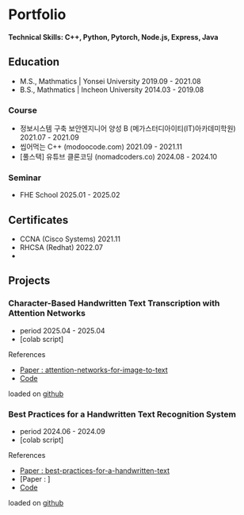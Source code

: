 # Portfolio

#### Technical Skills: C++, Python, Pytorch, Node.js, Express, Java 

## Education
- M.S., Mathmatics | Yonsei University 2019.09 - 2021.08	 			        		
- B.S., Mathmatics | Incheon University 2014.03 - 2019.08

### Course 
- 정보시스템 구축 보안엔지니어 양성 B (메가스터디아이티(IT)아카데미학원) 2021.07 - 2021.09 
- 씹어먹는 C++ (modoocode.com) 2021.09 - 2021.11
- [풀스택] 유튜브 클론코딩 (nomadcoders.co) 2024.08 - 2024.10 

### Seminar
- FHE School 2025.01 - 2025.02

## Certificates
- CCNA (Cisco Systems) 2021.11
- RHCSA (Redhat) 2022.07
- 
## Projects 
### Character-Based Handwritten Text Transcription with Attention Networks
- period 2025.04 - 2025.04
- [colab script]

References
- [Paper : attention-networks-for-image-to-text](https://paperswithcode.com/paper/attention-networks-for-image-to-text)
- [Code](https://github.com/jvpoulos/Attention-OCR)

loaded on [github](https://github.com/cirbee/SIMPLE) 
### Best Practices for a Handwritten Text Recognition System
- period 2024.06 - 2024.09
- [colab script]

References
- [Paper : best-practices-for-a-handwritten-text](https://paperswithcode.com/paper/best-practices-for-a-handwritten-text)
- [Paper : ]
- [Code](https://github.com/georgeretsi/HTR-best-practices/)

loaded on [github](https://github.com/cirbee/SIMPLE)
